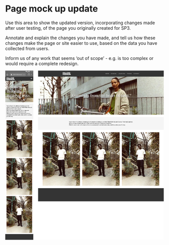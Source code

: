 # Page mock up update

Use this area to show the updated version, incorporating changes made after user testing, of the page you originally created for SP3.

Annotate and explain the changes you have made, and tell us how these changes make the page or site easier to use, based on the data you have collected from users.

Inform us of any work that seems ‘out of scope’ - e.g. is too complex or would require a complete redesign.

<img src="sp4-media/mockup-update.jpg" alt="Update to mockups based on feedback" width="1000">
